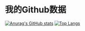 # 我的Github数据
[![Anurag's GitHub stats](https://github-readme-stats.vercel.app/api?username=Chrithon&show_icons=true&theme=blue-green)](https://github.com/anuraghazra/github-readme-stats)
[![Top Langs](https://github-readme-stats.vercel.app/api/top-langs/?username=Chrithon)](https://github.com/anuraghazra/github-readme-stats)
